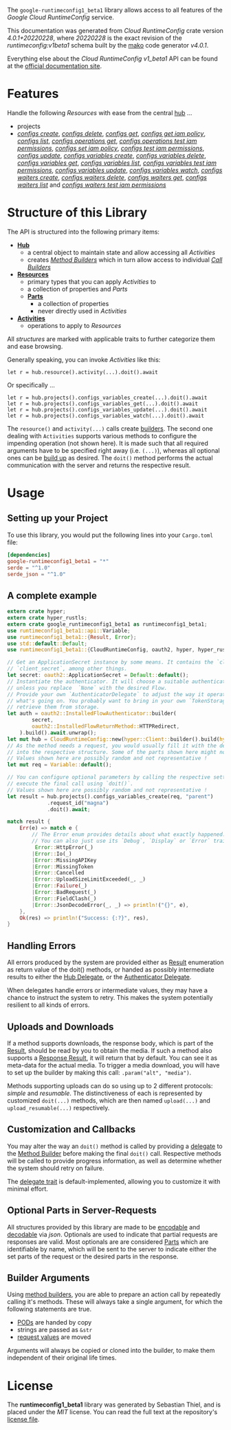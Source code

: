 <!---
DO NOT EDIT !
This file was generated automatically from 'src/generator/templates/api/README.md.mako'
DO NOT EDIT !
-->
The `google-runtimeconfig1_beta1` library allows access to all features of the *Google Cloud RuntimeConfig* service.

This documentation was generated from *Cloud RuntimeConfig* crate version *4.0.1+20220228*, where *20220228* is the exact revision of the *runtimeconfig:v1beta1* schema built by the [mako](http://www.makotemplates.org/) code generator *v4.0.1*.

Everything else about the *Cloud RuntimeConfig* *v1_beta1* API can be found at the
[official documentation site](https://cloud.google.com/deployment-manager/runtime-configurator/).
# Features

Handle the following *Resources* with ease from the central [hub](https://docs.rs/google-runtimeconfig1_beta1/4.0.1+20220228/google_runtimeconfig1_beta1/CloudRuntimeConfig) ... 

* projects
 * [*configs create*](https://docs.rs/google-runtimeconfig1_beta1/4.0.1+20220228/google_runtimeconfig1_beta1/api::ProjectConfigCreateCall), [*configs delete*](https://docs.rs/google-runtimeconfig1_beta1/4.0.1+20220228/google_runtimeconfig1_beta1/api::ProjectConfigDeleteCall), [*configs get*](https://docs.rs/google-runtimeconfig1_beta1/4.0.1+20220228/google_runtimeconfig1_beta1/api::ProjectConfigGetCall), [*configs get iam policy*](https://docs.rs/google-runtimeconfig1_beta1/4.0.1+20220228/google_runtimeconfig1_beta1/api::ProjectConfigGetIamPolicyCall), [*configs list*](https://docs.rs/google-runtimeconfig1_beta1/4.0.1+20220228/google_runtimeconfig1_beta1/api::ProjectConfigListCall), [*configs operations get*](https://docs.rs/google-runtimeconfig1_beta1/4.0.1+20220228/google_runtimeconfig1_beta1/api::ProjectConfigOperationGetCall), [*configs operations test iam permissions*](https://docs.rs/google-runtimeconfig1_beta1/4.0.1+20220228/google_runtimeconfig1_beta1/api::ProjectConfigOperationTestIamPermissionCall), [*configs set iam policy*](https://docs.rs/google-runtimeconfig1_beta1/4.0.1+20220228/google_runtimeconfig1_beta1/api::ProjectConfigSetIamPolicyCall), [*configs test iam permissions*](https://docs.rs/google-runtimeconfig1_beta1/4.0.1+20220228/google_runtimeconfig1_beta1/api::ProjectConfigTestIamPermissionCall), [*configs update*](https://docs.rs/google-runtimeconfig1_beta1/4.0.1+20220228/google_runtimeconfig1_beta1/api::ProjectConfigUpdateCall), [*configs variables create*](https://docs.rs/google-runtimeconfig1_beta1/4.0.1+20220228/google_runtimeconfig1_beta1/api::ProjectConfigVariableCreateCall), [*configs variables delete*](https://docs.rs/google-runtimeconfig1_beta1/4.0.1+20220228/google_runtimeconfig1_beta1/api::ProjectConfigVariableDeleteCall), [*configs variables get*](https://docs.rs/google-runtimeconfig1_beta1/4.0.1+20220228/google_runtimeconfig1_beta1/api::ProjectConfigVariableGetCall), [*configs variables list*](https://docs.rs/google-runtimeconfig1_beta1/4.0.1+20220228/google_runtimeconfig1_beta1/api::ProjectConfigVariableListCall), [*configs variables test iam permissions*](https://docs.rs/google-runtimeconfig1_beta1/4.0.1+20220228/google_runtimeconfig1_beta1/api::ProjectConfigVariableTestIamPermissionCall), [*configs variables update*](https://docs.rs/google-runtimeconfig1_beta1/4.0.1+20220228/google_runtimeconfig1_beta1/api::ProjectConfigVariableUpdateCall), [*configs variables watch*](https://docs.rs/google-runtimeconfig1_beta1/4.0.1+20220228/google_runtimeconfig1_beta1/api::ProjectConfigVariableWatchCall), [*configs waiters create*](https://docs.rs/google-runtimeconfig1_beta1/4.0.1+20220228/google_runtimeconfig1_beta1/api::ProjectConfigWaiterCreateCall), [*configs waiters delete*](https://docs.rs/google-runtimeconfig1_beta1/4.0.1+20220228/google_runtimeconfig1_beta1/api::ProjectConfigWaiterDeleteCall), [*configs waiters get*](https://docs.rs/google-runtimeconfig1_beta1/4.0.1+20220228/google_runtimeconfig1_beta1/api::ProjectConfigWaiterGetCall), [*configs waiters list*](https://docs.rs/google-runtimeconfig1_beta1/4.0.1+20220228/google_runtimeconfig1_beta1/api::ProjectConfigWaiterListCall) and [*configs waiters test iam permissions*](https://docs.rs/google-runtimeconfig1_beta1/4.0.1+20220228/google_runtimeconfig1_beta1/api::ProjectConfigWaiterTestIamPermissionCall)




# Structure of this Library

The API is structured into the following primary items:

* **[Hub](https://docs.rs/google-runtimeconfig1_beta1/4.0.1+20220228/google_runtimeconfig1_beta1/CloudRuntimeConfig)**
    * a central object to maintain state and allow accessing all *Activities*
    * creates [*Method Builders*](https://docs.rs/google-runtimeconfig1_beta1/4.0.1+20220228/google_runtimeconfig1_beta1/client::MethodsBuilder) which in turn
      allow access to individual [*Call Builders*](https://docs.rs/google-runtimeconfig1_beta1/4.0.1+20220228/google_runtimeconfig1_beta1/client::CallBuilder)
* **[Resources](https://docs.rs/google-runtimeconfig1_beta1/4.0.1+20220228/google_runtimeconfig1_beta1/client::Resource)**
    * primary types that you can apply *Activities* to
    * a collection of properties and *Parts*
    * **[Parts](https://docs.rs/google-runtimeconfig1_beta1/4.0.1+20220228/google_runtimeconfig1_beta1/client::Part)**
        * a collection of properties
        * never directly used in *Activities*
* **[Activities](https://docs.rs/google-runtimeconfig1_beta1/4.0.1+20220228/google_runtimeconfig1_beta1/client::CallBuilder)**
    * operations to apply to *Resources*

All *structures* are marked with applicable traits to further categorize them and ease browsing.

Generally speaking, you can invoke *Activities* like this:

```Rust,ignore
let r = hub.resource().activity(...).doit().await
```

Or specifically ...

```ignore
let r = hub.projects().configs_variables_create(...).doit().await
let r = hub.projects().configs_variables_get(...).doit().await
let r = hub.projects().configs_variables_update(...).doit().await
let r = hub.projects().configs_variables_watch(...).doit().await
```

The `resource()` and `activity(...)` calls create [builders][builder-pattern]. The second one dealing with `Activities` 
supports various methods to configure the impending operation (not shown here). It is made such that all required arguments have to be 
specified right away (i.e. `(...)`), whereas all optional ones can be [build up][builder-pattern] as desired.
The `doit()` method performs the actual communication with the server and returns the respective result.

# Usage

## Setting up your Project

To use this library, you would put the following lines into your `Cargo.toml` file:

```toml
[dependencies]
google-runtimeconfig1_beta1 = "*"
serde = "^1.0"
serde_json = "^1.0"
```

## A complete example

```Rust
extern crate hyper;
extern crate hyper_rustls;
extern crate google_runtimeconfig1_beta1 as runtimeconfig1_beta1;
use runtimeconfig1_beta1::api::Variable;
use runtimeconfig1_beta1::{Result, Error};
use std::default::Default;
use runtimeconfig1_beta1::{CloudRuntimeConfig, oauth2, hyper, hyper_rustls};

// Get an ApplicationSecret instance by some means. It contains the `client_id` and 
// `client_secret`, among other things.
let secret: oauth2::ApplicationSecret = Default::default();
// Instantiate the authenticator. It will choose a suitable authentication flow for you, 
// unless you replace  `None` with the desired Flow.
// Provide your own `AuthenticatorDelegate` to adjust the way it operates and get feedback about 
// what's going on. You probably want to bring in your own `TokenStorage` to persist tokens and
// retrieve them from storage.
let auth = oauth2::InstalledFlowAuthenticator::builder(
        secret,
        oauth2::InstalledFlowReturnMethod::HTTPRedirect,
    ).build().await.unwrap();
let mut hub = CloudRuntimeConfig::new(hyper::Client::builder().build(hyper_rustls::HttpsConnectorBuilder::new().with_native_roots().https_or_http().enable_http1().enable_http2().build()), auth);
// As the method needs a request, you would usually fill it with the desired information
// into the respective structure. Some of the parts shown here might not be applicable !
// Values shown here are possibly random and not representative !
let mut req = Variable::default();

// You can configure optional parameters by calling the respective setters at will, and
// execute the final call using `doit()`.
// Values shown here are possibly random and not representative !
let result = hub.projects().configs_variables_create(req, "parent")
             .request_id("magna")
             .doit().await;

match result {
    Err(e) => match e {
        // The Error enum provides details about what exactly happened.
        // You can also just use its `Debug`, `Display` or `Error` traits
         Error::HttpError(_)
        |Error::Io(_)
        |Error::MissingAPIKey
        |Error::MissingToken
        |Error::Cancelled
        |Error::UploadSizeLimitExceeded(_, _)
        |Error::Failure(_)
        |Error::BadRequest(_)
        |Error::FieldClash(_)
        |Error::JsonDecodeError(_, _) => println!("{}", e),
    },
    Ok(res) => println!("Success: {:?}", res),
}

```
## Handling Errors

All errors produced by the system are provided either as [Result](https://docs.rs/google-runtimeconfig1_beta1/4.0.1+20220228/google_runtimeconfig1_beta1/client::Result) enumeration as return value of
the doit() methods, or handed as possibly intermediate results to either the 
[Hub Delegate](https://docs.rs/google-runtimeconfig1_beta1/4.0.1+20220228/google_runtimeconfig1_beta1/client::Delegate), or the [Authenticator Delegate](https://docs.rs/yup-oauth2/*/yup_oauth2/trait.AuthenticatorDelegate.html).

When delegates handle errors or intermediate values, they may have a chance to instruct the system to retry. This 
makes the system potentially resilient to all kinds of errors.

## Uploads and Downloads
If a method supports downloads, the response body, which is part of the [Result](https://docs.rs/google-runtimeconfig1_beta1/4.0.1+20220228/google_runtimeconfig1_beta1/client::Result), should be
read by you to obtain the media.
If such a method also supports a [Response Result](https://docs.rs/google-runtimeconfig1_beta1/4.0.1+20220228/google_runtimeconfig1_beta1/client::ResponseResult), it will return that by default.
You can see it as meta-data for the actual media. To trigger a media download, you will have to set up the builder by making
this call: `.param("alt", "media")`.

Methods supporting uploads can do so using up to 2 different protocols: 
*simple* and *resumable*. The distinctiveness of each is represented by customized 
`doit(...)` methods, which are then named `upload(...)` and `upload_resumable(...)` respectively.

## Customization and Callbacks

You may alter the way an `doit()` method is called by providing a [delegate](https://docs.rs/google-runtimeconfig1_beta1/4.0.1+20220228/google_runtimeconfig1_beta1/client::Delegate) to the 
[Method Builder](https://docs.rs/google-runtimeconfig1_beta1/4.0.1+20220228/google_runtimeconfig1_beta1/client::CallBuilder) before making the final `doit()` call. 
Respective methods will be called to provide progress information, as well as determine whether the system should 
retry on failure.

The [delegate trait](https://docs.rs/google-runtimeconfig1_beta1/4.0.1+20220228/google_runtimeconfig1_beta1/client::Delegate) is default-implemented, allowing you to customize it with minimal effort.

## Optional Parts in Server-Requests

All structures provided by this library are made to be [encodable](https://docs.rs/google-runtimeconfig1_beta1/4.0.1+20220228/google_runtimeconfig1_beta1/client::RequestValue) and 
[decodable](https://docs.rs/google-runtimeconfig1_beta1/4.0.1+20220228/google_runtimeconfig1_beta1/client::ResponseResult) via *json*. Optionals are used to indicate that partial requests are responses 
are valid.
Most optionals are are considered [Parts](https://docs.rs/google-runtimeconfig1_beta1/4.0.1+20220228/google_runtimeconfig1_beta1/client::Part) which are identifiable by name, which will be sent to 
the server to indicate either the set parts of the request or the desired parts in the response.

## Builder Arguments

Using [method builders](https://docs.rs/google-runtimeconfig1_beta1/4.0.1+20220228/google_runtimeconfig1_beta1/client::CallBuilder), you are able to prepare an action call by repeatedly calling it's methods.
These will always take a single argument, for which the following statements are true.

* [PODs][wiki-pod] are handed by copy
* strings are passed as `&str`
* [request values](https://docs.rs/google-runtimeconfig1_beta1/4.0.1+20220228/google_runtimeconfig1_beta1/client::RequestValue) are moved

Arguments will always be copied or cloned into the builder, to make them independent of their original life times.

[wiki-pod]: http://en.wikipedia.org/wiki/Plain_old_data_structure
[builder-pattern]: http://en.wikipedia.org/wiki/Builder_pattern
[google-go-api]: https://github.com/google/google-api-go-client

# License
The **runtimeconfig1_beta1** library was generated by Sebastian Thiel, and is placed 
under the *MIT* license.
You can read the full text at the repository's [license file][repo-license].

[repo-license]: https://github.com/Byron/google-apis-rsblob/main/LICENSE.md

